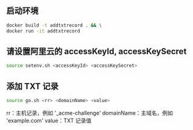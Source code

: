 ## 启动环境

```sh
docker build -t addtxtrecord . && \
docker run -it addtxtrecord
```

## 请设置阿里云的 accessKeyId, accessKeySecret

```sh
source setenv.sh <accessKeyId> <accessKeySecret>
```

## 添加 TXT 记录

```sh
source go.sh <rr> <domainName> <value>
```

rr：主机记录，例如 '\_acme-challenge'
domainName：主域名，例如 'example.com'
value：TXT 记录值
